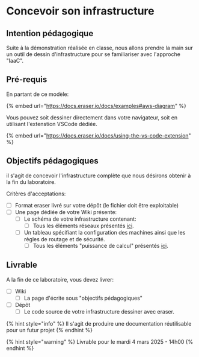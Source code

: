 # Concevoir son infrastructure

## Intention pédagogique

Suite à la démonstration réalisée en classe, nous allons prendre la main sur un outil de dessin d'infrastructure pour se familiariser avec l'approche "IaaC".

## Pré-requis

En partant de ce modèle:

{% embed url="https://docs.eraser.io/docs/examples#aws-diagram" %}

Vous pouvez soit dessiner directement dans votre navigateur, soit en utilisant l'extenstion VSCode dédiée.

{% embed url="https://docs.eraser.io/docs/using-the-vs-code-extension" %}

## Objectifs pédagogiques

il s'agit de concevoir l'infrastructure complète que nous désirons obtenir à la fin du laboratoire.

Critères d'acceptations:

* [ ] Format eraser livré sur votre dépôt (le fichier doit être exploitable)
* [ ] Une page dédiée de votre Wiki présente:&#x20;
  * [ ] Le schéma de votre infrastructure contenant:
    * [ ] Tous les éléments réseaux présentés [ici](../../theorie-et-concepts/infrastructure-as-a-service.md#pour-les-composants-reseaux).
  * [ ] Un tableau spécifiant la configuration des machines ainsi que les règles de routage et de sécurité.
    * [ ] Tous les éléments "puissance de calcul" présentés [ici](../../theorie-et-concepts/infrastructure-as-a-service.md#pour-les-composants-offrants-de-la-puissance-de-calcul).

## Livrable

A la fin de ce laboratoire, vous devez livrer:

* [ ] Wiki
  * [ ] La page d'écrite sous "objectifs pédagogiques"
* [ ] Dépôt
  * [ ] Le code source de votre infrastructure dessiner avec eraser.

{% hint style="info" %}
Il s'agit de produire une documentation réutilisable pour un futur projet
{% endhint %}



{% hint style="warning" %}
Livrable pour le mardi 4 mars 2025 - 14h00
{% endhint %}
